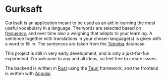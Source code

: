 # Gurksaft
Gurksaft is an application meant to be used as an aid in learning the most useful vocabulary in a language. The words are selected based on [frequency](https://github.com/hermitdave/FrequencyWords), and over time also a weighing that adapts to your learning. A sentence together with translations in your chosen language(s) is given with a word to fill in. The sentences are taken from the [Tatoeba](https://tatoeba.org/en/) database.

This project is still in very early development, and is only a just-for-fun experiment. I'm welcome to any and all ideas, so feel free to create issues.

The backend is written in [Rust](https://www.rust-lang.org/) using the [Tauri](https://tauri.app/) framework, and the frontend is written with [Angular](https://angular.io/).
